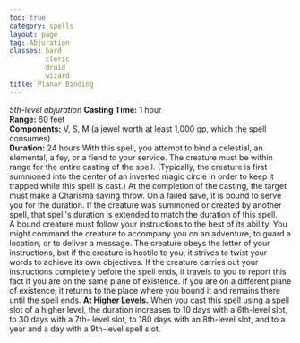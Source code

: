 ```yaml
---
toc: true
category: spells
layout: page
tag: Abjuration
classes: bard
         cleric
         druid
         wizard
title: Planar Binding 
---
```

_5th-level abjuration_ 
**Casting Time:** 1 hour    
**Range:** 60 feet    
**Components:** V, S, M (a jewel worth at least 1,000 gp, which the spell consumes)    
**Duration:** 24 hours 
With this spell, you attempt to bind a celestial, an elemental, a fey, or a fiend to your service. The creature must be within range for the entire casting of the spell. (Typically, the creature is first summoned into the center of an inverted magic circle in order to keep it trapped while this spell is cast.) At the completion of the casting, the target must make a Charisma saving throw. On a failed save, it is bound to serve you for the duration. If the creature was summoned or created by another spell, that spell's duration is extended to match the duration of this spell.    
A bound creature must follow your instructions to the best of its ability. You might command the creature to accompany you on an adventure, to guard a location, or to deliver a message. The creature obeys the letter of your instructions, but if the creature is hostile to you, it strives to twist your words to achieve its own objectives. If the creature carries out your instructions completely before the spell ends, it travels to you to report this fact if you are on the same plane of existence. If you are on a different plane of existence, it returns to the place where you bound it and remains there until the spell ends. 
**At Higher Levels.** When you cast this spell using a spell slot of a higher level, the duration increases to 10 days with a 6th-level slot, to 30 days with a 7th- level slot, to 180 days with an 8th-level slot, and to a year and a day with a 9th-level spell slot. 

